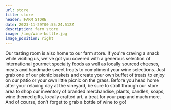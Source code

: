 ```yaml
---
url: store
title: store
header: FARM STORE
date: 2023-11-29T00:55:24.512Z
description: farm store
image: /img/wine-bottle.jpg
image_position: right
---
```

Our tasting room is also home to our farm store. If you're craving a snack while visiting us, we've got you covered with a generous selection of international gourmet specialty foods as well as locally sourced cheeses, meats and handmade sweet treats to compliment your wine selections. Just grab one of our picnic baskets and create your own buffet of treats to enjoy on our patio or your own little picnic on the grass. Before you head home after your relaxing day at the vineyard, be sure to stroll through our store area to shop our inventory of branded merchandise, plants, candles, soaps, wine themed gifts, locally crafted art, a treat for your pup and much more. And of course, don't forget to grab a bottle of wine to go!